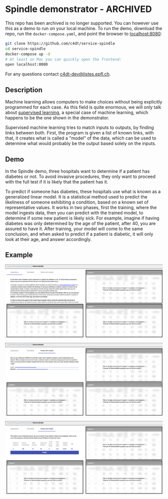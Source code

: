 # Spindle demonstrator - ARCHIVED

This repo has been archived is no longer supported.
You can however use this as a demo to run on your local machine.
To run the demo, download the repo, run the `docker-compose.yaml`,
and point the browser to [localhost:8080](http://localhost:8080):

```bash
git clone https://github.com/c4dt/service-spindle
cd service-spindle
docker-compose up -d
# At least on Mac you can quickly open the frontend:
open localhost:8080
```

For any questions contact [c4dt-dev@listes.epfl.ch](mailto:c4dt-dev@listes.epfl.ch).

## Description

Machine learning allows computers to make choices without being explicitly
programmed for each case. As this field is quite enormous, we will only talk
about
<a href="https://en.wikipedia.org/wiki/Supervised_learning">supervised learning</a>,
a special case of machine learning, which happens to be the one shown in
the demonstrator.

Supervised machine learning tries to match inputs to outputs, by finding links
between both. First, the program is given a list of known links, with that, it
creates what is called a "model" of the data, which can be used to determine
what would probably be the output based solely on the inputs.

## Demo

In the Spindle demo,
three hospitals want to determine if a patient has diabetes or
not. To avoid invasive procedures, they only want to proceed with the full
test if it is likely that the patient has it.

To predict if someone has diabetes, these hospitals use what is known as a
generalized linear model. It is a statistical method used to predict the
likeliness of someone exhibiting a condition, based on a known set of
representative values. It works in two phases, first the training, where the
model ingests data, then you can predict with the trained model, to determine if
some new patient is likely sick. For example, imagine if having diabetes was
only determined by the age of the patient, after 40, you are assured to have it.
After training, your model will come to the same conclusion, and when asked to
predict if a patient is diabetic, it will only look at their age, and answer
accordingly.

## Example

![Welcome](./imgs/demo-start.png)

![Calculate](./imgs/demo-calculate.png)

![Predict](./imgs/demo-predict.png)
